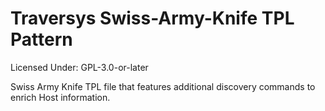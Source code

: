 # Traversys Swiss-Army-Knife TPL Pattern

Licensed Under: GPL-3.0-or-later

Swiss Army Knife TPL file that features additional discovery commands to enrich Host information.
